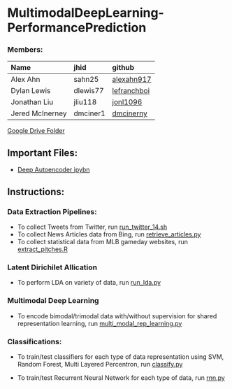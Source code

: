 # MultimodalDeepLearning-PerformancePrediction

### Members:

|Name |  jhid | github |
| :---|  :--- |  :--- |
| Alex Ahn | sahn25 | [alexahn917](https://github.com/alexahn917) |
| Dylan Lewis | dlewis77 | [lefranchboi](https://github.com/lefranchboi) |
| Jonathan Liu | jliu118 | [jonl1096](https://github.com/jonl1096)  |
| Jered McInerney | dmciner1 | [dmcinerny](https://github.com/dmcinerney)  |

[Google Drive Folder](https://drive.google.com/open?id=0B4ieDXWtATqka0h1VUxPaVFuME0)

## Important Files:
* [Deep Autoencoder ipybn](https://github.com/jonl1096/MultimodalDeepLearning-PerformancePrediction/blob/master/data_ETL/multimodal_deep_learning_transformation/autoencoder/testing/Deep%20Autoencoder.ipynb)


## Instructions:


### Data Extraction Pipelines:

* To collect Tweets from Twitter, run [run_twitter_14.sh](https://github.com/jonl1096/MultimodalDeepLearning-PerformancePrediction/blob/master/data_ETL/collect_twitter/run_twitter_14.sh)
* To collect News Articles data from Bing, run [retrieve_articles.py](https://github.com/jonl1096/MultimodalDeepLearning-PerformancePrediction/blob/master/data_ETL/collect_news_articles/retreive_articles.py)
* To collect statistical data from MLB gameday websites, run [extract_pitches.R](https://github.com/jonl1096/MultimodalDeepLearning-PerformancePrediction/blob/master/data_ETL/collect_mlb_statistics/extract_pitches.R)


### Latent Dirichilet Allication

* To perform LDA on variety of data, run [run_lda.py](https://github.com/jonl1096/MultimodalDeepLearning-PerformancePrediction/blob/master/data_ETL/run_lda.py)


### Multimodal Deep Learning

* To encode bimodal/trimodal data with/without supervision for shared representation learning, run [multi_modal_rep_learning.py](https://github.com/jonl1096/MultimodalDeepLearning-PerformancePrediction/blob/master/data_ETL/multimodal_deep_learning_transformation/multi_modal_rep_learning.py)

### Classifications:

* To train/test classifiers for each type of data representation using SVM, Random Forest, Multi Layered Percentron, run [classify.py](https://github.com/jonl1096/MultimodalDeepLearning-PerformancePrediction/blob/master/Models/classify.py)

* To train/test Recurrent Neural Network for each type of data, run [rnn.py](https://github.com/jonl1096/MultimodalDeepLearning-PerformancePrediction/blob/master/Models/rnn.py)